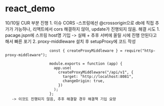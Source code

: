 # react_demo

10/10일
  CUR 부분 진행
    1. 이슈 CORS
      -스프링에선 @crossorigin으로 db에 직접 추가가 가능하나, 리액트에서 cors 해결하지 않아, update가 진행되지 않음.
      해결 시도
        1. pacage.jspn에 스프링 host명 기입 -> 실패 + 추후 서버에 올릴 시에 진행 안된다고 해서 빠른 포기
        2. proxy-middleware 설치 후 setupProxy에 코드 작성
          
                        const { createProxyMiddleware } = require("http-proxy-middleware");

                        module.exports = function (app) {
                          app.use(
                            createProxyMiddleware("/api/v1", {
                              target: "http://localhost:8081",
                              changeOrigin: true,
                            })
                          );
                        };
       -> 이것도 진행되지 않음, 추후 해결할 경우 해결책 기입 요망
